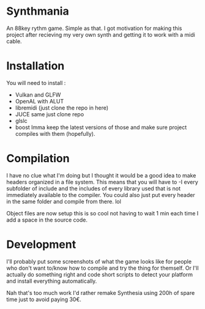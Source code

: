 # Synthmania
An 88key rythm game. Simple as that.
I got motivation for making this project after recieving my very own synth and getting it to work with a midi cable.


# Installation
You will need to install :
- Vulkan and GLFW
- OpenAL with ALUT
- libremidi (just clone the repo in here)
- JUCE same just clone repo
- glslc
- boost
Imma keep the latest versions of those and make sure project compiles with them (hopefully).

# Compilation
I have no clue what I'm doing but I thought it would be a good idea to make headers organized in a file system.
This means that you will have to -I every subfolder of include and the includes of every library used that is not immediately available to the compiler. You could also just put every header in the same folder and compile from there. lol

Object files are now setup this is so cool not having to wait 1 min each time I add a space in the source code.

# Development
I'll probably put some screenshots of what the game looks like for people who don't want to/know how to compile and try the thing for themself. Or I'll actually do something right and code short scripts to detect your platform and install everything automatically.

Nah that's too much work I'd rather remake Synthesia using 200h of spare time just to avoid paying 30€.